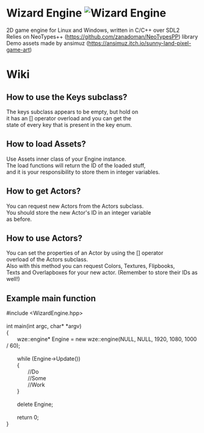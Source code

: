 # Wizard Engine ![Wizard Engine](https://github.com/zanadoman/Wizard-Engine/blob/main/Build/engine/wizard.png)

2D game engine for Linux and Windows, written in C/C++ over SDL2\
Relies on NeoTypes++ (https://github.com/zanadoman/NeoTypesPP) library\
Demo assets made by ansimuz (https://ansimuz.itch.io/sunny-land-pixel-game-art)

# Wiki

## How to use the Keys subclass?

The keys subclass appears to be empty, but hold on\
it has an [] operator overload and you can get the\
state of every key that is present in the key enum.

## How to load Assets?

Use Assets inner class of your Engine instance.\
The load functions will return the ID of the loaded stuff,\
and it is your responsibility to store them in integer variables.

## How to get Actors?

You can request new Actors from the Actors subclass.\
You should store the new Actor's ID in an integer variable\
as before.

## How to use Actors?

You can set the properties of an Actor by using the [] operator\
overload of the Actors subclass.\
Also with this method you can request Colors, Textures, Flipbooks,\
Texts and Overlapboxes for your new actor. (Remember to store their IDs as well!)

## Example main function

#include \<WizardEngine.hpp\>\
\
int main(int argc, char\* \*argv)\
{\
&emsp;&emsp;wze::engine\* Engine = new wze::engine(NULL, NULL, 1920, 1080, 1000 / 60);\
\
&emsp;&emsp;while (Engine->Update())\
&emsp;&emsp;{\
&emsp;&emsp;&emsp;&emsp;//Do\
&emsp;&emsp;&emsp;&emsp;//Some\
&emsp;&emsp;&emsp;&emsp;//Work\
&emsp;&emsp;}\
\
&emsp;&emsp;delete Engine;\
\
&emsp;&emsp;return 0;\
}